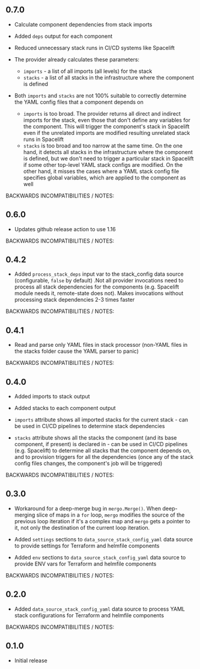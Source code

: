 ## 0.7.0

- Calculate component dependencies from stack imports
- Added `deps` output for each component
- Reduced unnecessary stack runs in CI/CD systems like Spacelift

- The provider already calculates these parameters:
    - `imports` - a list of all imports (all levels) for the stack
    - `stacks` - a list of all stacks in the infrastructure where the component is defined

- Both `imports` and `stacks` are not 100% suitable to correctly determine the YAML config files that a component depends on
    - `imports` is too broad. The provider returns all direct and indirect imports for the stack, even those that don't define any variables for the
      component. This will trigger the component's stack in Spacelift even if the unrelated imports are modified resulting unrelated stack runs in
      Spacelift
    - `stacks` is too broad and too narrow at the same time. On the one hand, it detects all stacks in the infrastructure where the component is
      defined, but we don't need to trigger a particular stack in Spacelift if some other top-level YAML stack configs are modified. On the other
      hand, it misses the cases where a YAML stack config file specifies global variables, which are applied to the component as well

BACKWARDS INCOMPATIBILITIES / NOTES:

## 0.6.0

- Updates github release action to use 1.16

BACKWARDS INCOMPATIBILITIES / NOTES:

## 0.4.2

- Added `process_stack_deps` input var to the stack_config data source (configurable, `false` by default) .Not all provider invocations need to
  process all stack dependencies for the components (e.g. Spacelift module needs it, remote-state does not). Makes invocations without processing
  stack dependencies 2-3 times faster

BACKWARDS INCOMPATIBILITIES / NOTES:

## 0.4.1

- Read and parse only YAML files in stack processor (non-YAML files in the stacks folder cause the YAML parser to panic)

BACKWARDS INCOMPATIBILITIES / NOTES:

## 0.4.0

- Added imports to stack output

- Added stacks to each component output

- `imports` attribute shows all imported stacks for the current stack - can be used in CI/CD pipelines to determine stack dependencies

- `stacks` attribute shows all the stacks the component (and its base component, if present) is declared in - can be used in CI/CD pipelines (e.g.
  Spacelift) to determine all stacks that the component depends on, and to provision triggers for all the dependencies (once any of the stack config
  files changes, the component's job will be triggered)

BACKWARDS INCOMPATIBILITIES / NOTES:

## 0.3.0

- Workaround for a deep-merge bug in `mergo.Merge()`. When deep-merging slice of maps in a `for` loop,
  `mergo` modifies the source of the previous loop iteration if it's a complex map and `mergo` gets a pointer to it, not only the destination of the
  current loop iteration.

- Added `settings` sections to `data_source_stack_config_yaml` data source to provide settings for Terraform and helmfile components

- Added `env` sections to `data_source_stack_config_yaml` data source to provide ENV vars for Terraform and helmfile components

BACKWARDS INCOMPATIBILITIES / NOTES:

## 0.2.0

- Added `data_source_stack_config_yaml` data source to process YAML stack configurations for Terraform and helmfile components

BACKWARDS INCOMPATIBILITIES / NOTES:

## 0.1.0

- Initial release
